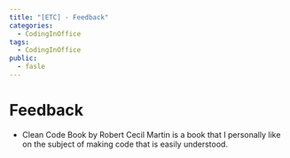 ```yaml
---
title: "[ETC] - Feedback"
categories:
  - CodingInOffice
tags:
  - CodingInOffice
public:
  - fasle
---
```

# Feedback
- Clean Code Book by Robert Cecil Martin is a book that I personally like on the subject of making code that is easily understood.